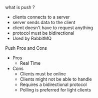 
what is push ?
- clients connects to a server
- server sends data to the client
- client doesn't have to request anything
- protocol must be bidirectional
- Used by RabbitMQ

Push Pros and Cons
- Pros
	- Real Time
- Cons
	- Clients must be online
	- Clients might not be able to handle
	- Requires a bidirectional protocol
	- Polling is preferred for light clients